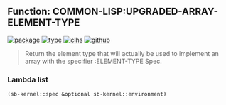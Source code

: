 ## Function: COMMON-LISP:UPGRADED-ARRAY-ELEMENT-TYPE
[![package](https://img.shields.io/badge/Package-COMMON--LISP-5f9ea0.svg?style=social&colorA=999999)](../) [![type](https://img.shields.io/badge/Type-Function-5f9ea0.svg?style=social&colorA=999999)](../#function) [![clhs](https://img.shields.io/badge/CLHS-UPGRADED--ARRAY--ELEMENT--TYPE-5f9ea0.svg?style=social&colorA=999999)](http://www.lispworks.com/documentation/HyperSpec/Body/f_upgr_1.htm) [![github](https://img.shields.io/badge/GitHub-View_the_source-5f9ea0.svg?style=social&colorA=999999&logo=github)](https://github.com/sbcl/sbcl/blob/master/src/compiler/generic/vm-type.lisp/) 

> Return the element type that will actually be used to implement an array
> with the specifier :ELEMENT-TYPE Spec.

### Lambda list
```cl
(sb-kernel::spec &optional sb-kernel::environment)
```
